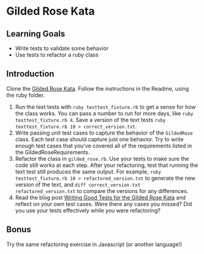 # Gilded Rose Kata

## Learning Goals

- Write tests to validate some behavior
- Use tests to refactor a ruby class

## Introduction

Clone the [Gilded Rose Kata](https://github.com/emilybache/GildedRose-Refactoring-Kata). Follow the instructions in the Readme, using the ruby folder.

1. Run the text tests with `ruby texttest_fixture.rb` to get a sense for how the class works. You can pass a number to run for more days, like `ruby texttest_fixture.rb 4`. Save a version of the text tests `ruby texttest_fixture.rb 10 > correct_version.txt`.
2. Write passing unit test cases to capture the behavior of the `GildedRose` class. Each test case should capture just one behavior. Try to write enough test cases that you've covered all of the requirements listed in the GildedRoseRequirements.
3. Refactor the class in `gilded_rose.rb`. Use your tests to make sure the code still works at each step. After your refactoring, test that running the text test still produces the same output. For example, `ruby texttest_fixture.rb 10 > refactored_version.txt` to generate the new version of the text, and `diff correct_version.txt refactored_version.txt` to compare the versions for any differences.
4. Read the blog post [Writing Good Tests for the Gilded Rose Kata](http://coding-is-like-cooking.info/2013/03/writing-good-tests-for-the-gilded-rose-kata/) and reflect on your own test cases. Were there any cases you missed? Did you use your tests effectively while you were refactoring?

## Bonus

Try the same refactoring exercise in Javascript (or another language!)
